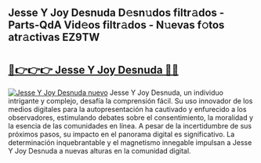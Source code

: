 ## Jesse Y Joy Desnuda D𝚎sn𝚞dos filtr𝚊dos - Parts-QdA Vid𝚎os filtr𝚊dos - N𝚞evas f𝚘tos atr𝚊ctivas EZ9TW

# <h2><a href="http://mb9xxc.tromn.icu/?c=Jesse+Y+Joy+Desnuda">🔗👉👉👉 Jesse Y Joy Desnuda 🔗🔗</a></h2>

[![Jesse Y Joy Desnuda nuevo](https://i.imgur.com/pEAQMta.gif)](http://mb9xxc.tromn.icu/?c=Jesse+Y+Joy+Desnuda)
Jesse Y Joy Desnuda, un individuo intrigante y complejo, desafía la comprensión fácil. Su uso innovador de los medios digitales para la autopresentación ha cautivado y enfurecido a los observadores, estimulando debates sobre el consentimiento, la moralidad y la esencia de las comunidades en línea. A pesar de la incertidumbre de sus próximos pasos, su impacto en el panorama digital es significativo. La determinación inquebrantable y el magnetismo innegable impulsan a Jesse Y Joy Desnuda a nuevas alturas en la comunidad digital.
